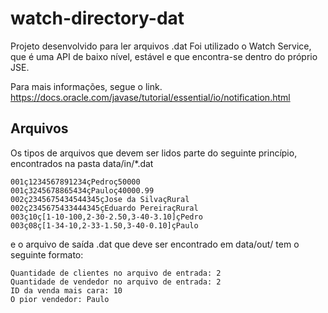 # watch-directory-dat

Projeto desenvolvido para ler arquivos .dat
Foi utilizado o Watch Service, que é uma API de baixo nível, estável e que encontra-se dentro do próprio JSE.

Para mais informações, segue o link.
https://docs.oracle.com/javase/tutorial/essential/io/notification.html

## Arquivos
Os tipos de arquivos que devem ser lidos parte do seguinte princípio, encontrados na pasta data/in/*.dat
```
001ç1234567891234çPedroç50000
001ç3245678865434çPauloç40000.99
002ç2345675434544345çJose da SilvaçRural
002ç2345675433444345çEduardo PereiraçRural
003ç10ç[1-10-100,2-30-2.50,3-40-3.10]çPedro
003ç08ç[1-34-10,2-33-1.50,3-40-0.10]çPaulo
```

e o arquivo de saída .dat que deve ser encontrado em data/out/ tem o seguinte formato: 
```
Quantidade de clientes no arquivo de entrada: 2
Quantidade de vendedor no arquivo de entrada: 2
ID da venda mais cara: 10
O pior vendedor: Paulo
```
